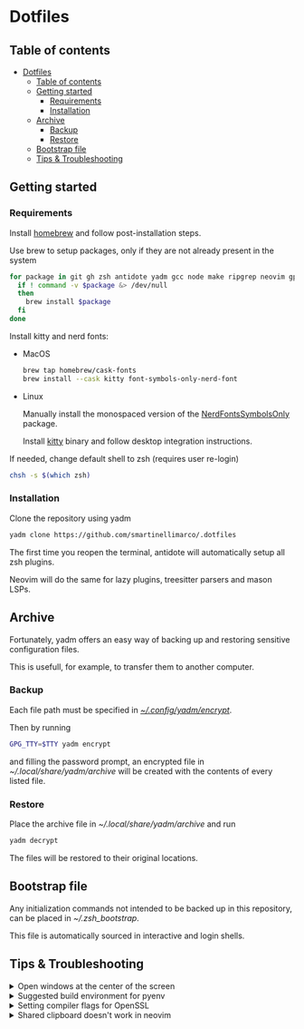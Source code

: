 # Dotfiles

## Table of contents

<!--toc:start-->
- [Dotfiles](#dotfiles)
  - [Table of contents](#table-of-contents)
  - [Getting started](#getting-started)
    - [Requirements](#requirements)
    - [Installation](#installation)
  - [Archive](#archive)
    - [Backup](#backup)
    - [Restore](#restore)
  - [Bootstrap file](#bootstrap-file)
  - [Tips & Troubleshooting](#tips-troubleshooting)
<!--toc:end-->

## Getting started

### Requirements

Install [homebrew](https://brew.sh/) and follow post-installation steps.

Use brew to setup packages, only if they are not already present in the system
```zsh
for package in git gh zsh antidote yadm gcc node make ripgrep neovim gpg fd; do
  if ! command -v $package &> /dev/null
  then
    brew install $package
  fi
done
```

Install kitty and nerd fonts:

- MacOS
  
  ```zsh
  brew tap homebrew/cask-fonts
  brew install --cask kitty font-symbols-only-nerd-font
  ```
- Linux
  
  Manually install the monospaced version of the [NerdFontsSymbolsOnly](https://github.com/ryanoasis/nerd-fonts/releases/download/v3.0.2/NerdFontsSymbolsOnly.zip) package.
  
  Install [kitty](https://sw.kovidgoyal.net/kitty/binary/#binary-install) binary and follow desktop integration instructions.

If needed, change default shell to zsh (requires user re-login)
```bash
chsh -s $(which zsh)
```

### Installation

Clone the repository using yadm
```bash
yadm clone https://github.com/smartinellimarco/.dotfiles
```

The first time you reopen the terminal, antidote will automatically setup all zsh plugins.

Neovim will do the same for lazy plugins, treesitter parsers and mason LSPs.

## Archive 

Fortunately, yadm offers an easy way of backing up and restoring sensitive configuration files. 

This is usefull, for example, to transfer them to another computer.

### Backup

Each file path must be specified in [_~/.config/yadm/encrypt_](https://github.com/smartinellimarco/.dotfiles/blob/master/.config/yadm/encrypt).

Then by running
```zsh
GPG_TTY=$TTY yadm encrypt
```
and filling the password prompt, an encrypted file in _~/.local/share/yadm/archive_ will be created with the contents of every listed file.

### Restore

Place the archive file in _~/.local/share/yadm/archive_ and run
```zsh
yadm decrypt
```
The files will be restored to their original locations.

## Bootstrap file

Any initialization commands not intended to be backed up in this repository, can be placed in _~/.zsh_bootstrap_.

This file is automatically sourced in interactive and login shells.

## Tips & Troubleshooting
<details>
  <summary> Open windows at the center of the screen </summary>
<br>

For Ubuntu and Gnome:

```bash
gsettings set org.gnome.mutter center-new-windows true 
```
</details>

<details>
  <summary> Suggested build environment for pyenv </summary>
<br>

Sometimes compiling (pyenv install) fails because of unmet system dependencies.

Follow these [instructions](https://github.com/pyenv/pyenv/wiki#suggested-build-environment) for a sane build environment.
</details>

<details>
  <summary> Setting compiler flags for OpenSSL </summary>
<br>

The Python compiler might not be able to find OpenSSL if it's installed with Homebrew.

The following command sets the corresponding flags with the correct installation path.

```bash
LDFLAGS="-Wl,-rpath,$(brew --prefix openssl)/lib" \
CPPFLAGS="-I$(brew --prefix openssl)/include" \
CONFIGURE_OPTS="--with-openssl=$(brew --prefix openssl)" \
pyenv install -v <PYTHON_VERSION>
```
</details>

<details>
  <summary> Shared clipboard doesn't work in neovim </summary>
<br>

In Ubuntu, this is most likely because of [xclip](https://linux.die.net/man/1/xclip) missing.

</details>
